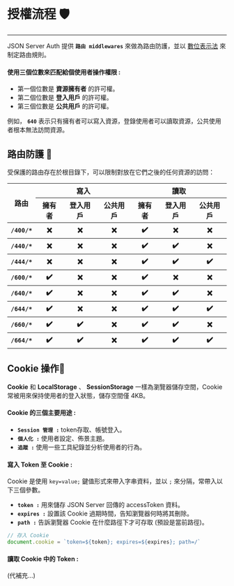 # 授權流程 🛡️
---

JSON Server Auth 提供 **`路由 middlewares`** 來做為路由防護，並以 [數位表示法](https://en.wikipedia.org/wiki/File-system_permissions#Numeric_notation) 來制定路由規則。

#### 使用三個位數來匹配給個使用者操作權限 :

- 第一個位數是 **資源擁有者** 的許可權。
- 第二個位數是 **登入用戶** 的許可權。
- 第三個位數是 **公共用戶** 的許可權。

例如， **`640`** 表示只有擁有者可以寫入資源，登錄使用者可以讀取資源，公共使用者根本無法訪問資源。

## 路由防護 🚥

受保護的路由存在於根目錄下，可以限制對放在它們之後的任何資源的訪問：

<table>
  <thead>
    <tr>
      <th rowspan="2">路由</th>
      <th colspan="3">寫入</th>
      <th colspan="3">讀取</th>
    </tr>
    <tr>
      <th>擁有者</th>
      <th>登入用戶</th>
      <th>公共用戶</th>
      <th>擁有者</th>
      <th>登入用戶</th>
      <th>公共用戶</th>
    </tr>
  </thead>
  <tbody>
    <tr>
      <th><strong><code>/400/*</code></strong></th>
      <th>❌</th>
      <th>❌</th>
      <th>❌</th>
      <th>✔️</th>
      <th>❌</th>
      <th>❌</th>
    </tr>
    <tr>
      <th><strong><code>/440/*</code></strong></th>
      <th>❌</th>
      <th>❌</th>
      <th>❌</th>
      <th>✔️</th>
      <th>✔️</th>
      <th>❌</th>
    </tr>
    <tr>
      <th><strong><code>/444/*</code></strong></th>
      <th>❌</th>
      <th>❌</th>
      <th>❌</th>
      <th>✔️</th>
      <th>✔️</th>
      <th>✔️</th>
    </tr>
    <tr>
      <th><strong><code>/600/*</code></strong></th>
      <th>✔️</th>
      <th>❌</th>
      <th>❌</th>
      <th>✔️</th>
      <th>❌</th>
      <th>❌</th>
    </tr>
    <tr>
      <th><strong><code>/640/*</code></strong></th>
      <th>✔️</th>
      <th>❌</th>
      <th>❌</th>
      <th>✔️</th>
      <th>✔️</th>
      <th>❌</th>
    </tr>
    <tr>
      <th><strong><code>/644/*</code></strong></th>
      <th>✔️</th>
      <th>❌</th>
      <th>❌</th>
      <th>✔️</th>
      <th>✔️</th>
      <th>✔️</th>
    </tr>
    <tr>
      <th><strong><code>/660/*</code></strong></th>
      <th>✔️</th>
      <th>✔️</th>
      <th>❌</th>
      <th>✔️</th>
      <th>✔️</th>
      <th>❌</th>
    </tr>
    <tr>
      <th><strong><code>/664/*</code></strong></th>
      <th>✔️</th>
      <th>✔️</th>
      <th>❌</th>
      <th>✔️</th>
      <th>✔️</th>
      <th>✔️</th>
    </tr>
  </tbody>
</table>


## Cookie 操作🍪

**Cookie** 和 **LocalStorage** 、 **SessionStorage** 一樣為瀏覽器儲存空間，Cookie 常被用來保持使用者的登入狀態，儲存空間僅 4KB。

#### Cookie 的三個主要用途 :

- **`Session 管理 :`** token存取、帳號登入。
- **`個人化 :`** 使用者設定、佈景主題。
- **`追蹤 :`** 使用一些工具紀錄並分析使用者的行為。

#### 寫入 Token 至 Cookie :

Cookie 是使用 `key=value;` 鍵值形式來帶入字串資料，並以 `;` 來分隔，常帶入以下三個參數。

- **`token :`** 用來儲存 JSON Server 回傳的 accessToken 資料。
- **`expires :`** 設置該 Cookie 過期時間，告知瀏覽器何時將其刪除。
- **`path :`** 告訴瀏覽器 Cookie 在什麼路徑下才可存取 (預設是當前路徑)。

```js
// 存入 Cookie
document.cookie = `token=${token}; expires=${expires}; path=/`
```

#### 讀取 Cookie 中的 Token :

(代補充...)